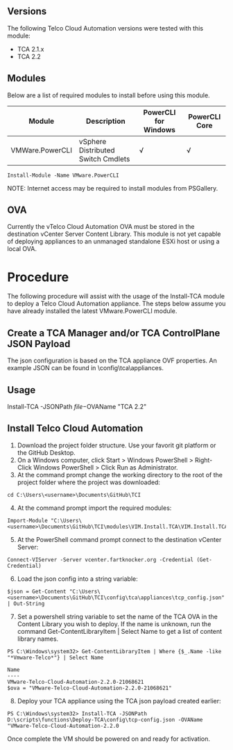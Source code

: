 ## Versions
The following Telco Cloud Automation versions were tested with this module:
- TCA 2.1.x
- TCA 2.2

## Modules
Below are a list of required modules to install before using this module.

| Module   |Description              |PowerCLI for Windows|PowerCLI Core|
|----------|-------------------------|--------------------|-------------|
| VMWare.PowerCLI     |vSphere Distributed Switch Cmdlets | √ | √ |

```
Install-Module -Name VMware.PowerCLI
```

NOTE: Internet access may be required to install modules from PSGallery.

## OVA
Currently the vTelco Cloud Automation OVA must be stored in the destination vCenter Server Content Library. This module is not yet capable of deploying  appliances to an unmanaged standalone ESXi host or using a local OVA.

# Procedure
The following procedure will assist with the usage of the Install-TCA module to deploy a Telco Cloud Automation appliance. The steps below assume you have already installed the latest VMware.PowerCLI module.

## Create a TCA Manager and/or TCA ControlPlane JSON Payload
The json configuration is based on the TCA appliance OVF properties. An example JSON can be found in \config\tca\appliances.

## Usage
Install-TCA -JSONPath $file -$OVAName "TCA 2.2"

## Install Telco Cloud Automation
1. Download the project folder structure. Use your favorit git platform or the GitHub Desktop.
2. On a Windows computer, click Start > Windows PowerShell > Right-Click Windows PowerShell > Click Run as Administrator.
3. At the command prompt change the working directory to the root of the project folder where the project was downloaded:
 ```
 cd C:\Users\<username>\Documents\GitHub\TCI
 ```
4. At the command prompt import the required modules:
```
Import-Module "C:\Users\<username>\Documents\GitHub\TCI\modules\VIM.Install.TCA\VIM.Install.TCA.psm1"
```
5. At the PowerShell command prompt connect to the destination vCenter Server:
``` 
Connect-VIServer -Server vcenter.fartknocker.org -Credential (Get-Credential)
```
6. Load the json config into a string variable:
```
$json = Get-Content "C:\Users\<username>\Documents\GitHub\TCI\config\tca\appliances\tcp_config.json" | Out-String
```
7. Set a powershell string variable to set the name of the TCA OVA in the Content Library you wish to deploy. If the name is unknown, run the command Get-ContentLibraryItem | Select Name to get a list of content library names.
```
PS C:\Windows\system32> Get-ContentLibraryItem | Where {$_.Name -like "*Vmware-Telco*"} | Select Name

Name
----
VMware-Telco-Cloud-Automation-2.2.0-21068621
$ova = "VMware-Telco-Cloud-Automation-2.2.0-21068621"
```
8. Deploy your TCA appliance using the TCA json payload created earlier:
```
PS C:\Windows\system32> Install-TCA -JSONPath D:\scripts\functions\Deploy-TCA\config\tcp-config.json -OVAName "VMware-Telco-Cloud-Automation-2.2.0
```

Once complete the VM should be powered on and ready for activation.